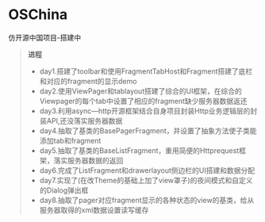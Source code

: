 # OSChina
仿开源中国项目-搭建中
> **进程**
> - day1.搭建了toolbar和使用FragmentTabHost和Fragment搭建了底栏和对应的fragment的显示demo
> - day2.使用ViewPager和tablayout搭建了综合的UI框架，在综合的Viewpager的每个tab中设置了相应的fragment缺少服务器数据返还
> - day3.利用async—http开源框架结合自身项目封装Http业务逻辑层的封装API,还没落实服务器数据
> - day4.抽取了基类的BasePagerFragment，并设置了抽象方法使子类能添加tab和fragment
> - day5.抽取了基类的BaseListFragment，重用简便的Httprequest框架，落实服务器数据的返回
> - day6.完成了ListFragment和drawerlayout侧边栏的UI搭建和数据分配
> - day7.实现了(在改Theme的基础上加了view罩子)的夜间模式和自定义的Dialog弹出框
> - day8.抽取了pager对应fragment显示的各种状态的view的基类，给从服务器取得的xml数据设置读写缓存
